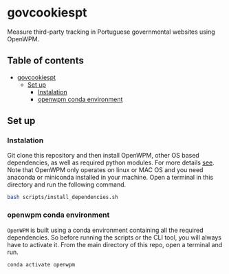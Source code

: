 # govcookiespt
Measure third-party tracking in Portuguese governmental websites using OpenWPM.

## Table of contents <!-- omit in toc -->

- [govcookiespt](#govcookiespt)
  - [Set up](#set-up)
    - [Instalation](#instalation)
    - [openwpm conda environment](#openwpm-conda-environment)

## Set up

### Instalation

Git clone this repository and then install OpenWPM, other OS based dependencies, as well as required python modules. For more details [see](https://github.com/mozilla/OpenWPM). Note that OpenWPM only operates on linux or MAC OS and you need anaconda or miniconda installed in your machine. Open a terminal in this directory and run the following command.

```bash
bash scripts/install_dependencies.sh
```

### openwpm conda environment

`OpenWPM` is built using a conda environment containing all the required dependencies. So before running the scripts or the CLI tool, you will always have to activate it. From the main directory of this repo, open a terminal and run.

```bash
conda activate openwpm
```
